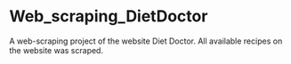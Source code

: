 # Web_scraping_DietDoctor

A web-scraping project of the website Diet Doctor. 
All available recipes on the website was scraped. 
